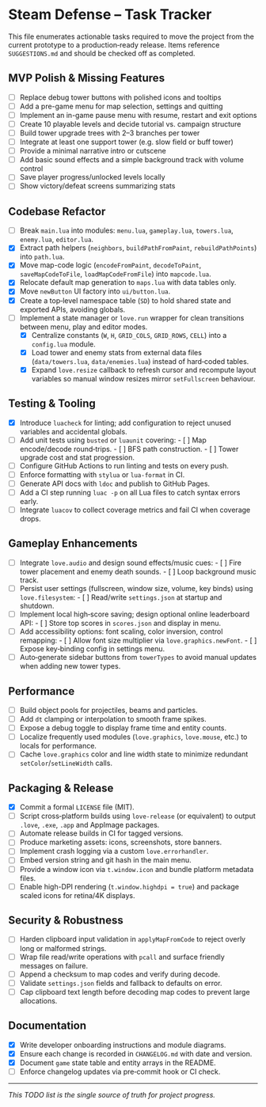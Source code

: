 # Steam Defense – Task Tracker

This file enumerates actionable tasks required to move the project from the
current prototype to a production‑ready release.  Items reference
`SUGGESTIONS.md` and should be checked off as completed.

## MVP Polish & Missing Features

- [ ] Replace debug tower buttons with polished icons and tooltips
- [ ] Add a pre-game menu for map selection, settings and quitting
- [ ] Implement an in-game pause menu with resume, restart and exit options
- [ ] Create 10 playable levels and decide tutorial vs. campaign structure
- [ ] Build tower upgrade trees with 2–3 branches per tower
- [ ] Integrate at least one support tower (e.g. slow field or buff tower)
- [ ] Provide a minimal narrative intro or cutscene
- [ ] Add basic sound effects and a simple background track with volume control
- [ ] Save player progress/unlocked levels locally
- [ ] Show victory/defeat screens summarizing stats

## Codebase Refactor

- [ ] Break `main.lua` into modules: `menu.lua`, `gameplay.lua`, `towers.lua`,
      `enemy.lua`, `editor.lua`.
- [x] Extract path helpers (`neighbors`, `buildPathFromPaint`,
      `rebuildPathPoints`) into `path.lua`.
- [x] Move map-code logic (`encodeFromPaint`, `decodeToPaint`,
      `saveMapCodeToFile`, `loadMapCodeFromFile`) into `mapcode.lua`.
- [x] Relocate default map generation to `maps.lua` with data tables only.
- [x] Move `newButton` UI factory into `ui/button.lua`.
- [x] Create a top‑level namespace table (`SD`) to hold shared state and
      exported APIs, avoiding globals.
- [ ] Implement a state manager or `love.run` wrapper for clean transitions
      between menu, play and editor modes.
  - [x] Centralize constants (`W`, `H`, `GRID_COLS`, `GRID_ROWS`, `CELL`) into a
        `config.lua` module.
  - [x] Load tower and enemy stats from external data files (`data/towers.lua`,
        `data/enemies.lua`) instead of hard‑coded tables.
  - [x] Expand `love.resize` callback to refresh cursor and recompute layout
        variables so manual window resizes mirror `setFullscreen` behaviour.

## Testing & Tooling

- [x] Introduce `luacheck` for linting; add configuration to reject unused
      variables and accidental globals.
- [ ] Add unit tests using `busted` or `luaunit` covering:
      - [ ] Map encode/decode round‑trips.
      - [ ] BFS path construction.
      - [ ] Tower upgrade cost and stat progression.
- [ ] Configure GitHub Actions to run linting and tests on every push.
- [ ] Enforce formatting with `stylua` or `lua-format` in CI.
- [ ] Generate API docs with `ldoc` and publish to GitHub Pages.
- [ ] Add a CI step running `luac -p` on all Lua files to catch syntax errors
      early.
- [ ] Integrate `luacov` to collect coverage metrics and fail CI when
      coverage drops.

## Gameplay Enhancements

- [ ] Integrate `love.audio` and design sound effects/music cues:
      - [ ] Fire tower placement and enemy death sounds.
      - [ ] Loop background music track.
- [ ] Persist user settings (fullscreen, window size, volume, key binds) using
      `love.filesystem`:
      - [ ] Read/write `settings.json` at startup and shutdown.
- [ ] Implement local high‑score saving; design optional online leaderboard
      API:
      - [ ] Store top scores in `scores.json` and display in menu.
- [ ] Add accessibility options: font scaling, color inversion, control
      remapping:
      - [ ] Allow font size multiplier via `love.graphics.newFont`.
      - [ ] Expose key‑binding config in settings menu.
- [ ] Auto‑generate sidebar buttons from `towerTypes` to avoid manual updates
      when adding new tower types.

## Performance

- [ ] Build object pools for projectiles, beams and particles.
- [ ] Add `dt` clamping or interpolation to smooth frame spikes.
- [ ] Expose a debug toggle to display frame time and entity counts.
- [ ] Localize frequently used modules (`love.graphics`, `love.mouse`, etc.) to
      locals for performance.
- [ ] Cache `love.graphics` color and line width state to minimize redundant
      `setColor`/`setLineWidth` calls.

## Packaging & Release

  - [x] Commit a formal `LICENSE` file (MIT).
- [ ] Script cross‑platform builds using `love-release` (or equivalent) to
      output `.love`, `.exe`, `.app` and AppImage packages.
- [ ] Automate release builds in CI for tagged versions.
- [ ] Produce marketing assets: icons, screenshots, store banners.
- [ ] Implement crash logging via a custom `love.errorhandler`.
- [ ] Embed version string and git hash in the main menu.
- [ ] Provide a window icon via `t.window.icon` and bundle platform metadata
      files.
- [ ] Enable high-DPI rendering (`t.window.highdpi = true`) and package
      scaled icons for retina/4K displays.

## Security & Robustness

- [ ] Harden clipboard input validation in `applyMapFromCode` to reject overly
      long or malformed strings.
- [ ] Wrap file read/write operations with `pcall` and surface friendly
      messages on failure.
- [ ] Append a checksum to map codes and verify during decode.
- [ ] Validate `settings.json` fields and fallback to defaults on error.
- [ ] Cap clipboard text length before decoding map codes to prevent large
      allocations.

## Documentation

- [x] Write developer onboarding instructions and module diagrams.
- [x] Ensure each change is recorded in `CHANGELOG.md` with date and version.
- [x] Document `game` state table and entity arrays in the README.
- [ ] Enforce changelog updates via pre‑commit hook or CI check.

---

_This TODO list is the single source of truth for project progress._

